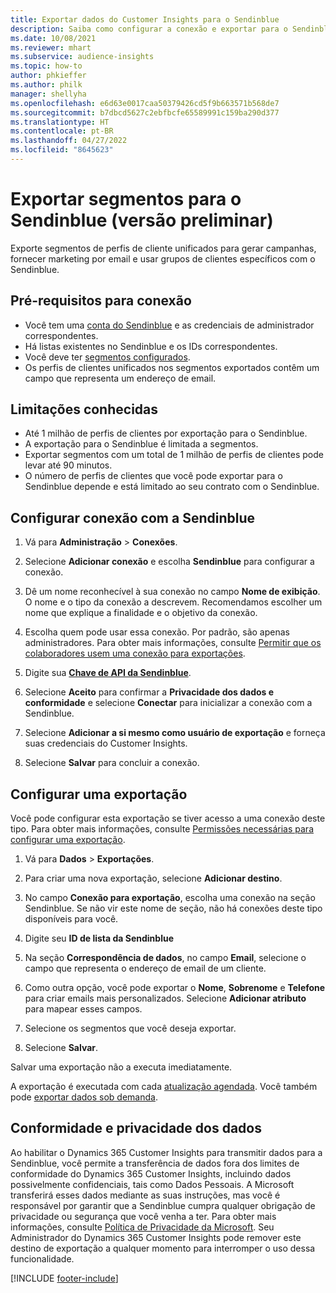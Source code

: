 ```yaml
---
title: Exportar dados do Customer Insights para o Sendinblue
description: Saiba como configurar a conexão e exportar para o Sendinblue.
ms.date: 10/08/2021
ms.reviewer: mhart
ms.subservice: audience-insights
ms.topic: how-to
author: phkieffer
ms.author: philk
manager: shellyha
ms.openlocfilehash: e6d63e0017caa50379426cd5f9b663571b568de7
ms.sourcegitcommit: b7dbcd5627c2ebfbcfe65589991c159ba290d377
ms.translationtype: HT
ms.contentlocale: pt-BR
ms.lasthandoff: 04/27/2022
ms.locfileid: "8645623"
---
```

# <a name="export-segments-to-sendinblue-preview"></a>Exportar segmentos para o Sendinblue (versão preliminar)

Exporte segmentos de perfis de cliente unificados para gerar campanhas, fornecer marketing por email e usar grupos de clientes específicos com o Sendinblue.

## <a name="prerequisites-for-connection"></a>Pré-requisitos para conexão

-   Você tem uma [conta do Sendinblue](https://www.sendinblue.com/) e as credenciais de administrador correspondentes.
-   Há listas existentes no Sendinblue e os IDs correspondentes.
-   Você deve ter [segmentos configurados](segments.md).
-   Os perfis de clientes unificados nos segmentos exportados contêm um campo que representa um endereço de email.

## <a name="known-limitations"></a>Limitações conhecidas

- Até 1 milhão de perfis de clientes por exportação para o Sendinblue.
- A exportação para o Sendinblue é limitada a segmentos.
- Exportar segmentos com um total de 1 milhão de perfis de clientes pode levar até 90 minutos. 
- O número de perfis de clientes que você pode exportar para o Sendinblue depende e está limitado ao seu contrato com o Sendinblue.

## <a name="set-up-connection-to-sendinblue"></a>Configurar conexão com a Sendinblue

1. Vá para **Administração** > **Conexões**.

1. Selecione **Adicionar conexão** e escolha **Sendinblue** para configurar a conexão.

1. Dê um nome reconhecível à sua conexão no campo **Nome de exibição**. O nome e o tipo da conexão a descrevem. Recomendamos escolher um nome que explique a finalidade e o objetivo da conexão.

1. Escolha quem pode usar essa conexão. Por padrão, são apenas administradores. Para obter mais informações, consulte [Permitir que os colaboradores usem uma conexão para exportações](connections.md#allow-contributors-to-use-a-connection-for-exports).

1. Digite sua **[Chave de API da Sendinblue](https://developers.sendinblue.com/docs/getting-started#:~:text=Get%20your%20API%20key&text=You%20can%20create%20one%20from,your%20settings%20This%20API%20key)**.

1. Selecione **Aceito** para confirmar a **Privacidade dos dados e conformidade** e selecione **Conectar** para inicializar a conexão com a Sendinblue.

1. Selecione **Adicionar a si mesmo como usuário de exportação** e forneça suas credenciais do Customer Insights.

1. Selecione **Salvar** para concluir a conexão.

## <a name="configure-an-export"></a>Configurar uma exportação

Você pode configurar esta exportação se tiver acesso a uma conexão deste tipo. Para obter mais informações, consulte [Permissões necessárias para configurar uma exportação](export-destinations.md#set-up-a-new-export).

1. Vá para **Dados** > **Exportações**.

1. Para criar uma nova exportação, selecione **Adicionar destino**.

1. No campo **Conexão para exportação**, escolha uma conexão na seção Sendinblue. Se não vir este nome de seção, não há conexões deste tipo disponíveis para você.

1. Digite seu **ID de lista da Sendinblue** 

1. Na seção **Correspondência de dados**, no campo **Email**, selecione o campo que representa o endereço de email de um cliente. 

1. Como outra opção, você pode exportar o **Nome**, **Sobrenome** e **Telefone** para criar emails mais personalizados. Selecione **Adicionar atributo** para mapear esses campos.

1. Selecione os segmentos que você deseja exportar. 

1. Selecione **Salvar**.

Salvar uma exportação não a executa imediatamente.

A exportação é executada com cada [atualização agendada](system.md#schedule-tab). Você também pode [exportar dados sob demanda](export-destinations.md#run-exports-on-demand). 


## <a name="data-privacy-and-compliance"></a>Conformidade e privacidade dos dados

Ao habilitar o Dynamics 365 Customer Insights para transmitir dados para a Sendinblue, você permite a transferência de dados fora dos limites de conformidade do Dynamics 365 Customer Insights, incluindo dados possivelmente confidenciais, tais como Dados Pessoais. A Microsoft transferirá esses dados mediante as suas instruções, mas você é responsável por garantir que a Sendinblue cumpra qualquer obrigação de privacidade ou segurança que você venha a ter. Para obter mais informações, consulte [Política de Privacidade da Microsoft](https://go.microsoft.com/fwlink/?linkid=396732).
Seu Administrador do Dynamics 365 Customer Insights pode remover este destino de exportação a qualquer momento para interromper o uso dessa funcionalidade.


[!INCLUDE [footer-include](includes/footer-banner.md)]
